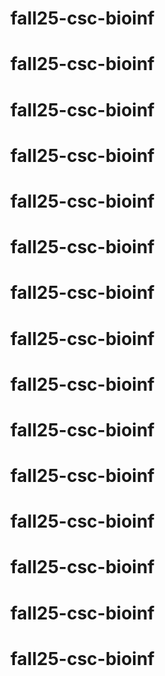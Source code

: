 # fall25-csc-bioinf
# fall25-csc-bioinf
# fall25-csc-bioinf
# fall25-csc-bioinf
# fall25-csc-bioinf
# fall25-csc-bioinf
# fall25-csc-bioinf
# fall25-csc-bioinf
# fall25-csc-bioinf
# fall25-csc-bioinf
# fall25-csc-bioinf
# fall25-csc-bioinf
# fall25-csc-bioinf
# fall25-csc-bioinf
# fall25-csc-bioinf
